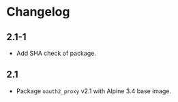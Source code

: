 # Changelog

## 2.1-1

* Add SHA check of package.

## 2.1

* Package `oauth2_proxy` v2.1 with Alpine 3.4 base image.
